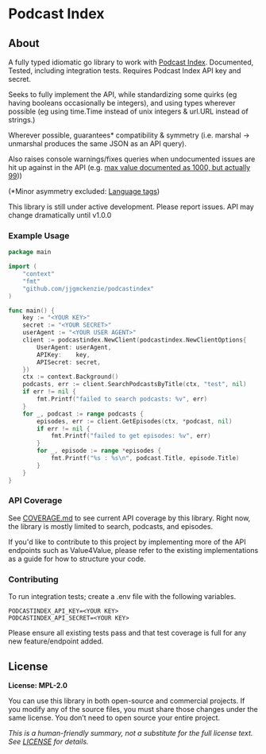 # Podcast Index

## About

A fully typed idiomatic go library to work with  [Podcast Index](https://podcastindex.org/). Documented, Tested, including integration tests. Requires Podcast Index API key and secret.

Seeks to fully implement the API, while standardizing some quirks (eg having booleans occasionally be integers), and using types wherever possible (eg using time.Time instead of unix integers & url.URL instead of strings.)

Wherever possible, guarantees* compatibility & symmetry (i.e. marshal -> unmarshal produces the same JSON as an API query). 

Also raises console warnings/fixes queries when undocumented issues are hit up against in the API (e.g. [max value documented as 1000, but actually 99](./search_podcast_by_title.go#L39)))

(*Minor asymmetry excluded: [Language tags](https://github.com/Podcastindex-org/docs-api/issues/142))

This library is still under active development. Please report issues. API may change dramatically until v1.0.0

### Example Usage

```go
package main

import (
	"context"
	"fmt"
	"github.com/jjgmckenzie/podcastindex"
)

func main() {
	key := "<YOUR KEY>"
	secret := "<YOUR SECRET>"
	userAgent := "<YOUR USER AGENT>"
	client := podcastindex.NewClient(podcastindex.NewClientOptions{
		UserAgent: userAgent,
		APIKey:    key,
		APISecret: secret,
	})
	ctx := context.Background()
	podcasts, err := client.SearchPodcastsByTitle(ctx, "test", nil)
	if err != nil {
		fmt.Printf("failed to search podcasts: %v", err)
	}
	for _, podcast := range podcasts {
		episodes, err := client.GetEpisodes(ctx, *podcast, nil)
		if err != nil {
			fmt.Printf("failed to get episodes: %v", err)
		}
		for _, episode := range *episodes {
			fmt.Printf("%s : %s\n", podcast.Title, episode.Title)
		}
	}
}
```


### API Coverage

See [COVERAGE.md](./COVERAGE) to see current API coverage by this library. Right now, the library is mostly limited to search, podcasts, and episodes.

If you'd like to contribute to this project by implementing more of the API endpoints such as Value4Value, please refer to the existing implementations as a guide for how to structure your code.

### Contributing

To run integration tests; create a .env file with the following variables.
```
PODCASTINDEX_API_KEY=<YOUR KEY>
PODCASTINDEX_API_SECRET=<YOUR KEY>
```
Please ensure all existing tests pass and that test coverage is full for any new feature/endpoint added.

## License
**License: MPL-2.0**  

You can use this library in both open-source and commercial projects. If you modify any of the source files, you must share those changes under the same license. You don’t need to open source your entire project.

_This is a human-friendly summary, not a substitute for the full license text. See [LICENSE](./LICENSE.md) for details._
